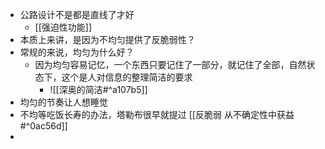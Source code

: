- 公路设计不是都是直线了才好
	- [[强迫性功能]]
- 本质上来讲，是因为不均匀提供了反脆弱性？
- 常规的来说，均匀为什么好？
	- 因为均匀容易记忆，一个东西只要记住了一部分，就记住了全部，自然状态下，这个是人对信息的整理简洁的要求
		- ![[深奥的简洁#^a107b5]]
- 均匀的节奏让人想睡觉
- 不均等吃饭长寿的办法，塔勒布很早就提过 [[反脆弱 从不确定性中获益#^0ac56d]]
- 